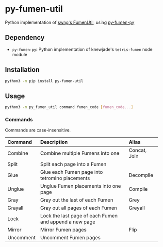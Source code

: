 # py-fumen-util
Python implementation of [swng's FumenUtil](https://github.com/swng/FumenUtil), using [py-fumen-py](https://github.com/OctupusTea/py-fumen-py)

## Dependency
- `py-fumen-py`: Python implementation of knewjade's `tetris-fumen` node module

## Installation

```bash
python3 -m pip install py-fumen-util
```

## Usage

```bash
python3 -m py_fumen_util command fumen_code [fumen_code...]
```

### Commands

Commands are case-insensitive.

|Command|Description|Alias|
|:-|:-|:-|
|Combine|Combine multiple Fumens into one|Concat, Join|
|Split|Split each page into a Fumen||
|Glue|Glue each Fumen page into tetromino placements|Decompile|
|Unglue|Unglue Fumen placements into one page|Compile|
|Gray|Gray out the last of each Fumen|Grey|
|Grayall|Gray out all pages of each Fumen|Greyall|
|Lock|Lock the last page of each Fumen and append a new page||
|Mirror|Mirror Fumen pages|Flip|
|Uncomment|Uncomment Fumen pages||
